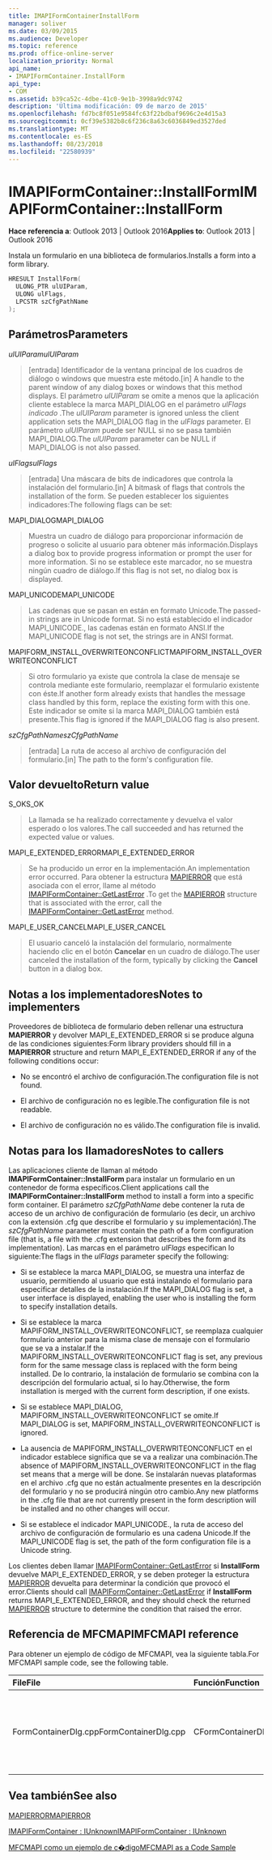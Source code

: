 ```yaml
---
title: IMAPIFormContainerInstallForm
manager: soliver
ms.date: 03/09/2015
ms.audience: Developer
ms.topic: reference
ms.prod: office-online-server
localization_priority: Normal
api_name:
- IMAPIFormContainer.InstallForm
api_type:
- COM
ms.assetid: b39ca52c-4dbe-41c0-9e1b-3998a9dc9742
description: 'Última modificación: 09 de marzo de 2015'
ms.openlocfilehash: fd7bc8f051e9584fc63f22bdbaf9696c2e4d15a3
ms.sourcegitcommit: 0cf39e5382b8c6f236c8a63c6036849ed3527ded
ms.translationtype: MT
ms.contentlocale: es-ES
ms.lasthandoff: 08/23/2018
ms.locfileid: "22580939"
---
```

# <a name="imapiformcontainerinstallform"></a><span data-ttu-id="8fa08-103">IMAPIFormContainer::InstallForm</span><span class="sxs-lookup"><span data-stu-id="8fa08-103">IMAPIFormContainer::InstallForm</span></span>

  
  
<span data-ttu-id="8fa08-104">**Hace referencia a**: Outlook 2013 | Outlook 2016</span><span class="sxs-lookup"><span data-stu-id="8fa08-104">**Applies to**: Outlook 2013 | Outlook 2016</span></span> 
  
<span data-ttu-id="8fa08-105">Instala un formulario en una biblioteca de formularios.</span><span class="sxs-lookup"><span data-stu-id="8fa08-105">Installs a form into a form library.</span></span>
  
```cpp
HRESULT InstallForm(
  ULONG_PTR ulUIParam,
  ULONG ulFlags,
  LPCSTR szCfgPathName
);
```

## <a name="parameters"></a><span data-ttu-id="8fa08-106">Parámetros</span><span class="sxs-lookup"><span data-stu-id="8fa08-106">Parameters</span></span>

 <span data-ttu-id="8fa08-107">_ulUIParam_</span><span class="sxs-lookup"><span data-stu-id="8fa08-107">_ulUIParam_</span></span>
  
> <span data-ttu-id="8fa08-108">[entrada] Identificador de la ventana principal de los cuadros de diálogo o windows que muestra este método.</span><span class="sxs-lookup"><span data-stu-id="8fa08-108">[in] A handle to the parent window of any dialog boxes or windows that this method displays.</span></span> <span data-ttu-id="8fa08-109">El parámetro _ulUIParam_ se omite a menos que la aplicación cliente establece la marca MAPI_DIALOG en el parámetro _ulFlags indicado_ .</span><span class="sxs-lookup"><span data-stu-id="8fa08-109">The  _ulUIParam_ parameter is ignored unless the client application sets the MAPI_DIALOG flag in the  _ulFlags_ parameter.</span></span> <span data-ttu-id="8fa08-110">El parámetro _ulUIParam_ puede ser NULL si no se pasa también MAPI_DIALOG.</span><span class="sxs-lookup"><span data-stu-id="8fa08-110">The  _ulUIParam_ parameter can be NULL if MAPI_DIALOG is not also passed.</span></span> 
    
 <span data-ttu-id="8fa08-111">_ulFlags_</span><span class="sxs-lookup"><span data-stu-id="8fa08-111">_ulFlags_</span></span>
  
> <span data-ttu-id="8fa08-112">[entrada] Una máscara de bits de indicadores que controla la instalación del formulario.</span><span class="sxs-lookup"><span data-stu-id="8fa08-112">[in] A bitmask of flags that controls the installation of the form.</span></span> <span data-ttu-id="8fa08-113">Se pueden establecer los siguientes indicadores:</span><span class="sxs-lookup"><span data-stu-id="8fa08-113">The following flags can be set:</span></span>
    
<span data-ttu-id="8fa08-114">MAPI_DIALOG</span><span class="sxs-lookup"><span data-stu-id="8fa08-114">MAPI_DIALOG</span></span> 
  
> <span data-ttu-id="8fa08-115">Muestra un cuadro de diálogo para proporcionar información de progreso o solicite al usuario para obtener más información.</span><span class="sxs-lookup"><span data-stu-id="8fa08-115">Displays a dialog box to provide progress information or prompt the user for more information.</span></span> <span data-ttu-id="8fa08-116">Si no se establece este marcador, no se muestra ningún cuadro de diálogo.</span><span class="sxs-lookup"><span data-stu-id="8fa08-116">If this flag is not set, no dialog box is displayed.</span></span>
    
<span data-ttu-id="8fa08-117">MAPI_UNICODE</span><span class="sxs-lookup"><span data-stu-id="8fa08-117">MAPI_UNICODE</span></span> 
  
> <span data-ttu-id="8fa08-118">Las cadenas que se pasan en están en formato Unicode.</span><span class="sxs-lookup"><span data-stu-id="8fa08-118">The passed-in strings are in Unicode format.</span></span> <span data-ttu-id="8fa08-119">Si no está establecido el indicador MAPI_UNICODE., las cadenas están en formato ANSI.</span><span class="sxs-lookup"><span data-stu-id="8fa08-119">If the MAPI_UNICODE flag is not set, the strings are in ANSI format.</span></span>
    
<span data-ttu-id="8fa08-120">MAPIFORM_INSTALL_OVERWRITEONCONFLICT</span><span class="sxs-lookup"><span data-stu-id="8fa08-120">MAPIFORM_INSTALL_OVERWRITEONCONFLICT</span></span> 
  
> <span data-ttu-id="8fa08-121">Si otro formulario ya existe que controla la clase de mensaje se controla mediante este formulario, reemplazar el formulario existente con éste.</span><span class="sxs-lookup"><span data-stu-id="8fa08-121">If another form already exists that handles the message class handled by this form, replace the existing form with this one.</span></span> <span data-ttu-id="8fa08-122">Este indicador se omite si la marca MAPI_DIALOG también está presente.</span><span class="sxs-lookup"><span data-stu-id="8fa08-122">This flag is ignored if the MAPI_DIALOG flag is also present.</span></span> 
    
 <span data-ttu-id="8fa08-123">_szCfgPathName_</span><span class="sxs-lookup"><span data-stu-id="8fa08-123">_szCfgPathName_</span></span>
  
> <span data-ttu-id="8fa08-124">[entrada] La ruta de acceso al archivo de configuración del formulario.</span><span class="sxs-lookup"><span data-stu-id="8fa08-124">[in] The path to the form's configuration file.</span></span>
    
## <a name="return-value"></a><span data-ttu-id="8fa08-125">Valor devuelto</span><span class="sxs-lookup"><span data-stu-id="8fa08-125">Return value</span></span>

<span data-ttu-id="8fa08-126">S_OK</span><span class="sxs-lookup"><span data-stu-id="8fa08-126">S_OK</span></span> 
  
> <span data-ttu-id="8fa08-127">La llamada se ha realizado correctamente y devuelva el valor esperado o los valores.</span><span class="sxs-lookup"><span data-stu-id="8fa08-127">The call succeeded and has returned the expected value or values.</span></span>
    
<span data-ttu-id="8fa08-128">MAPI_E_EXTENDED_ERROR</span><span class="sxs-lookup"><span data-stu-id="8fa08-128">MAPI_E_EXTENDED_ERROR</span></span> 
  
> <span data-ttu-id="8fa08-129">Se ha producido un error en la implementación.</span><span class="sxs-lookup"><span data-stu-id="8fa08-129">An implementation error occurred.</span></span> <span data-ttu-id="8fa08-130">Para obtener la estructura [MAPIERROR](mapierror.md) que está asociada con el error, llame al método [IMAPIFormContainer::GetLastError](imapiformcontainer-getlasterror.md) .</span><span class="sxs-lookup"><span data-stu-id="8fa08-130">To get the [MAPIERROR](mapierror.md) structure that is associated with the error, call the [IMAPIFormContainer::GetLastError](imapiformcontainer-getlasterror.md) method.</span></span> 
    
<span data-ttu-id="8fa08-131">MAPI_E_USER_CANCEL</span><span class="sxs-lookup"><span data-stu-id="8fa08-131">MAPI_E_USER_CANCEL</span></span> 
  
> <span data-ttu-id="8fa08-132">El usuario canceló la instalación del formulario, normalmente haciendo clic en el botón **Cancelar** en un cuadro de diálogo.</span><span class="sxs-lookup"><span data-stu-id="8fa08-132">The user canceled the installation of the form, typically by clicking the **Cancel** button in a dialog box.</span></span> 
    
## <a name="notes-to-implementers"></a><span data-ttu-id="8fa08-133">Notas a los implementadores</span><span class="sxs-lookup"><span data-stu-id="8fa08-133">Notes to implementers</span></span>

<span data-ttu-id="8fa08-134">Proveedores de biblioteca de formulario deben rellenar una estructura **MAPIERROR** y devolver MAPI_E_EXTENDED_ERROR si se produce alguna de las condiciones siguientes:</span><span class="sxs-lookup"><span data-stu-id="8fa08-134">Form library providers should fill in a **MAPIERROR** structure and return MAPI_E_EXTENDED_ERROR if any of the following conditions occur:</span></span> 
  
- <span data-ttu-id="8fa08-135">No se encontró el archivo de configuración.</span><span class="sxs-lookup"><span data-stu-id="8fa08-135">The configuration file is not found.</span></span>
    
- <span data-ttu-id="8fa08-136">El archivo de configuración no es legible.</span><span class="sxs-lookup"><span data-stu-id="8fa08-136">The configuration file is not readable.</span></span>
    
- <span data-ttu-id="8fa08-137">El archivo de configuración no es válido.</span><span class="sxs-lookup"><span data-stu-id="8fa08-137">The configuration file is invalid.</span></span>
    
## <a name="notes-to-callers"></a><span data-ttu-id="8fa08-138">Notas para los llamadores</span><span class="sxs-lookup"><span data-stu-id="8fa08-138">Notes to callers</span></span>

<span data-ttu-id="8fa08-139">Las aplicaciones cliente de llaman al método **IMAPIFormContainer::InstallForm** para instalar un formulario en un contenedor de forma específicos.</span><span class="sxs-lookup"><span data-stu-id="8fa08-139">Client applications call the **IMAPIFormContainer::InstallForm** method to install a form into a specific form container.</span></span> <span data-ttu-id="8fa08-140">El parámetro _szCfgPathName_ debe contener la ruta de acceso de un archivo de configuración de formulario (es decir, un archivo con la extensión .cfg que describe el formulario y su implementación).</span><span class="sxs-lookup"><span data-stu-id="8fa08-140">The  _szCfgPathName_ parameter must contain the path of a form configuration file (that is, a file with the .cfg extension that describes the form and its implementation).</span></span> <span data-ttu-id="8fa08-141">Las marcas en el parámetro _ulFlags_ especifican lo siguiente:</span><span class="sxs-lookup"><span data-stu-id="8fa08-141">The flags in the  _ulFlags_ parameter specify the following:</span></span> 
  
- <span data-ttu-id="8fa08-142">Si se establece la marca MAPI_DIALOG, se muestra una interfaz de usuario, permitiendo al usuario que está instalando el formulario para especificar detalles de la instalación.</span><span class="sxs-lookup"><span data-stu-id="8fa08-142">If the MAPI_DIALOG flag is set, a user interface is displayed, enabling the user who is installing the form to specify installation details.</span></span>
    
- <span data-ttu-id="8fa08-143">Si se establece la marca MAPIFORM_INSTALL_OVERWRITEONCONFLICT, se reemplaza cualquier formulario anterior para la misma clase de mensaje con el formulario que se va a instalar.</span><span class="sxs-lookup"><span data-stu-id="8fa08-143">If the MAPIFORM_INSTALL_OVERWRITEONCONFLICT flag is set, any previous form for the same message class is replaced with the form being installed.</span></span> <span data-ttu-id="8fa08-144">De lo contrario, la instalación de formulario se combina con la descripción del formulario actual, si lo hay.</span><span class="sxs-lookup"><span data-stu-id="8fa08-144">Otherwise, the form installation is merged with the current form description, if one exists.</span></span>
    
- <span data-ttu-id="8fa08-145">Si se establece MAPI_DIALOG, MAPIFORM_INSTALL_OVERWRITEONCONFLICT se omite.</span><span class="sxs-lookup"><span data-stu-id="8fa08-145">If MAPI_DIALOG is set, MAPIFORM_INSTALL_OVERWRITEONCONFLICT is ignored.</span></span>
    
- <span data-ttu-id="8fa08-146">La ausencia de MAPIFORM_INSTALL_OVERWRITEONCONFLICT en el indicador establece significa que se va a realizar una combinación.</span><span class="sxs-lookup"><span data-stu-id="8fa08-146">The absence of MAPIFORM_INSTALL_OVERWRITEONCONFLICT in the flag set means that a merge will be done.</span></span> <span data-ttu-id="8fa08-147">Se instalarán nuevas plataformas en el archivo .cfg que no están actualmente presentes en la descripción del formulario y no se producirá ningún otro cambio.</span><span class="sxs-lookup"><span data-stu-id="8fa08-147">Any new platforms in the .cfg file that are not currently present in the form description will be installed and no other changes will occur.</span></span>
    
- <span data-ttu-id="8fa08-148">Si se establece el indicador MAPI_UNICODE., la ruta de acceso del archivo de configuración de formulario es una cadena Unicode.</span><span class="sxs-lookup"><span data-stu-id="8fa08-148">If the MAPI_UNICODE flag is set, the path of the form configuration file is a Unicode string.</span></span> 
    
<span data-ttu-id="8fa08-149">Los clientes deben llamar [IMAPIFormContainer::GetLastError](imapiformcontainer-getlasterror.md) si **InstallForm** devuelve MAPI_E_EXTENDED_ERROR, y se deben proteger la estructura [MAPIERROR](mapierror.md) devuelta para determinar la condición que provocó el error.</span><span class="sxs-lookup"><span data-stu-id="8fa08-149">Clients should call [IMAPIFormContainer::GetLastError](imapiformcontainer-getlasterror.md) if **InstallForm** returns MAPI_E_EXTENDED_ERROR, and they should check the returned [MAPIERROR](mapierror.md) structure to determine the condition that raised the error.</span></span> 
  
## <a name="mfcmapi-reference"></a><span data-ttu-id="8fa08-150">Referencia de MFCMAPI</span><span class="sxs-lookup"><span data-stu-id="8fa08-150">MFCMAPI reference</span></span>

<span data-ttu-id="8fa08-151">Para obtener un ejemplo de código de MFCMAPI, vea la siguiente tabla.</span><span class="sxs-lookup"><span data-stu-id="8fa08-151">For MFCMAPI sample code, see the following table.</span></span>
  
|<span data-ttu-id="8fa08-152">**File**</span><span class="sxs-lookup"><span data-stu-id="8fa08-152">**File**</span></span>|<span data-ttu-id="8fa08-153">**Función**</span><span class="sxs-lookup"><span data-stu-id="8fa08-153">**Function**</span></span>|<span data-ttu-id="8fa08-154">**Comentario**</span><span class="sxs-lookup"><span data-stu-id="8fa08-154">**Comment**</span></span>|
|:-----|:-----|:-----|
|<span data-ttu-id="8fa08-155">FormContainerDlg.cpp</span><span class="sxs-lookup"><span data-stu-id="8fa08-155">FormContainerDlg.cpp</span></span>  <br/> |<span data-ttu-id="8fa08-156">CFormContainerDlg::OnInstallForm</span><span class="sxs-lookup"><span data-stu-id="8fa08-156">CFormContainerDlg::OnInstallForm</span></span>  <br/> |<span data-ttu-id="8fa08-157">MFCMAPI usa el método **IMAPIFormContainer::InstallForm** para instalar un formulario en un contenedor de formulario.</span><span class="sxs-lookup"><span data-stu-id="8fa08-157">MFCMAPI uses the **IMAPIFormContainer::InstallForm** method to install a form in a form container.</span></span>  <br/> |
   
## <a name="see-also"></a><span data-ttu-id="8fa08-158">Vea también</span><span class="sxs-lookup"><span data-stu-id="8fa08-158">See also</span></span>



[<span data-ttu-id="8fa08-159">MAPIERROR</span><span class="sxs-lookup"><span data-stu-id="8fa08-159">MAPIERROR</span></span>](mapierror.md)
  
[<span data-ttu-id="8fa08-160">IMAPIFormContainer : IUnknown</span><span class="sxs-lookup"><span data-stu-id="8fa08-160">IMAPIFormContainer : IUnknown</span></span>](imapiformcontaineriunknown.md)


[<span data-ttu-id="8fa08-161">MFCMAPI como un ejemplo de c�digo</span><span class="sxs-lookup"><span data-stu-id="8fa08-161">MFCMAPI as a Code Sample</span></span>](mfcmapi-as-a-code-sample.md)

